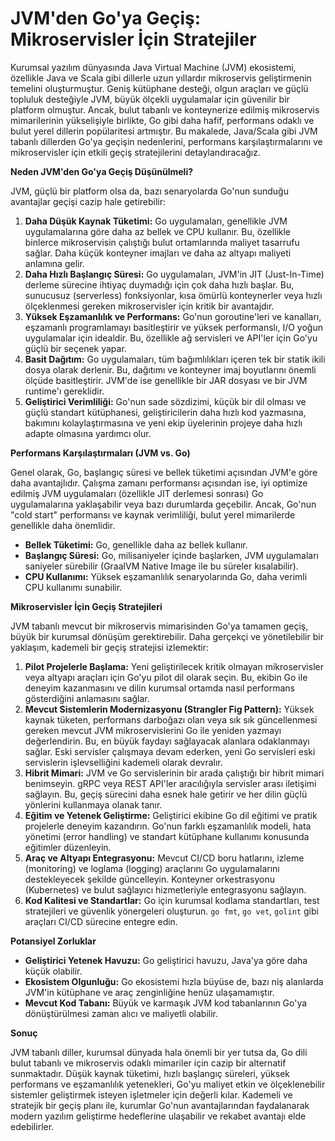 # JVM'den Go'ya Geçiş: Mikroservisler İçin Stratejiler

Kurumsal yazılım dünyasında Java Virtual Machine (JVM) ekosistemi, özellikle Java ve Scala gibi dillerle uzun yıllardır mikroservis geliştirmenin temelini oluşturmuştur. Geniş kütüphane desteği, olgun araçları ve güçlü topluluk desteğiyle JVM, büyük ölçekli uygulamalar için güvenilir bir platform olmuştur. Ancak, bulut tabanlı ve konteynerize edilmiş mikroservis mimarilerinin yükselişiyle birlikte, Go gibi daha hafif, performans odaklı ve bulut yerel dillerin popülaritesi artmıştır. Bu makalede, Java/Scala gibi JVM tabanlı dillerden Go'ya geçişin nedenlerini, performans karşılaştırmalarını ve mikroservisler için etkili geçiş stratejilerini detaylandıracağız.

**Neden JVM'den Go'ya Geçiş Düşünülmeli?**

JVM, güçlü bir platform olsa da, bazı senaryolarda Go'nun sunduğu avantajlar geçişi cazip hale getirebilir:

1.  **Daha Düşük Kaynak Tüketimi:** Go uygulamaları, genellikle JVM uygulamalarına göre daha az bellek ve CPU kullanır. Bu, özellikle binlerce mikroservisin çalıştığı bulut ortamlarında maliyet tasarrufu sağlar. Daha küçük konteyner imajları ve daha az altyapı maliyeti anlamına gelir.
2.  **Daha Hızlı Başlangıç Süresi:** Go uygulamaları, JVM'in JIT (Just-In-Time) derleme sürecine ihtiyaç duymadığı için çok daha hızlı başlar. Bu, sunucusuz (serverless) fonksiyonlar, kısa ömürlü konteynerler veya hızlı ölçeklenmesi gereken mikroservisler için kritik bir avantajdır.
3.  **Yüksek Eşzamanlılık ve Performans:** Go'nun goroutine'leri ve kanalları, eşzamanlı programlamayı basitleştirir ve yüksek performanslı, I/O yoğun uygulamalar için idealdir. Bu, özellikle ağ servisleri ve API'ler için Go'yu güçlü bir seçenek yapar.
4.  **Basit Dağıtım:** Go uygulamaları, tüm bağımlılıkları içeren tek bir statik ikili dosya olarak derlenir. Bu, dağıtımı ve konteyner imaj boyutlarını önemli ölçüde basitleştirir. JVM'de ise genellikle bir JAR dosyası ve bir JVM runtime'ı gereklidir.
5.  **Geliştirici Verimliliği:** Go'nun sade sözdizimi, küçük bir dil olması ve güçlü standart kütüphanesi, geliştiricilerin daha hızlı kod yazmasına, bakımını kolaylaştırmasına ve yeni ekip üyelerinin projeye daha hızlı adapte olmasına yardımcı olur.

**Performans Karşılaştırmaları (JVM vs. Go)**

Genel olarak, Go, başlangıç süresi ve bellek tüketimi açısından JVM'e göre daha avantajlıdır. Çalışma zamanı performansı açısından ise, iyi optimize edilmiş JVM uygulamaları (özellikle JIT derlemesi sonrası) Go uygulamalarına yaklaşabilir veya bazı durumlarda geçebilir. Ancak, Go'nun "cold start" performansı ve kaynak verimliliği, bulut yerel mimarilerde genellikle daha önemlidir.

*   **Bellek Tüketimi:** Go, genellikle daha az bellek kullanır.
*   **Başlangıç Süresi:** Go, milisaniyeler içinde başlarken, JVM uygulamaları saniyeler sürebilir (GraalVM Native Image ile bu süreler kısalabilir).
*   **CPU Kullanımı:** Yüksek eşzamanlılık senaryolarında Go, daha verimli CPU kullanımı sunabilir.

**Mikroservisler İçin Geçiş Stratejileri**

JVM tabanlı mevcut bir mikroservis mimarisinden Go'ya tamamen geçiş, büyük bir kurumsal dönüşüm gerektirebilir. Daha gerçekçi ve yönetilebilir bir yaklaşım, kademeli bir geçiş stratejisi izlemektir:

1.  **Pilot Projelerle Başlama:** Yeni geliştirilecek kritik olmayan mikroservisler veya altyapı araçları için Go'yu pilot dil olarak seçin. Bu, ekibin Go ile deneyim kazanmasını ve dilin kurumsal ortamda nasıl performans gösterdiğini anlamasını sağlar.
2.  **Mevcut Sistemlerin Modernizasyonu (Strangler Fig Pattern):** Yüksek kaynak tüketen, performans darboğazı olan veya sık sık güncellenmesi gereken mevcut JVM mikroservislerini Go ile yeniden yazmayı değerlendirin. Bu, en büyük faydayı sağlayacak alanlara odaklanmayı sağlar. Eski servisler çalışmaya devam ederken, yeni Go servisleri eski servislerin işlevselliğini kademeli olarak devralır.
3.  **Hibrit Mimari:** JVM ve Go servislerinin bir arada çalıştığı bir hibrit mimari benimseyin. gRPC veya REST API'ler aracılığıyla servisler arası iletişimi sağlayın. Bu, geçiş sürecini daha esnek hale getirir ve her dilin güçlü yönlerini kullanmaya olanak tanır.
4.  **Eğitim ve Yetenek Geliştirme:** Geliştirici ekibine Go dil eğitimi ve pratik projelerle deneyim kazandırın. Go'nun farklı eşzamanlılık modeli, hata yönetimi (error handling) ve standart kütüphane kullanımı konusunda eğitimler düzenleyin.
5.  **Araç ve Altyapı Entegrasyonu:** Mevcut CI/CD boru hatlarını, izleme (monitoring) ve loglama (logging) araçlarını Go uygulamalarını destekleyecek şekilde güncelleyin. Konteyner orkestrasyonu (Kubernetes) ve bulut sağlayıcı hizmetleriyle entegrasyonu sağlayın.
6.  **Kod Kalitesi ve Standartlar:** Go için kurumsal kodlama standartları, test stratejileri ve güvenlik yönergeleri oluşturun. `go fmt`, `go vet`, `golint` gibi araçları CI/CD sürecine entegre edin.

**Potansiyel Zorluklar**

*   **Geliştirici Yetenek Havuzu:** Go geliştirici havuzu, Java'ya göre daha küçük olabilir.
*   **Ekosistem Olgunluğu:** Go ekosistemi hızla büyüse de, bazı niş alanlarda JVM'in kütüphane ve araç zenginliğine henüz ulaşamamıştır.
*   **Mevcut Kod Tabanı:** Büyük ve karmaşık JVM kod tabanlarının Go'ya dönüştürülmesi zaman alıcı ve maliyetli olabilir.

**Sonuç**

JVM tabanlı diller, kurumsal dünyada hala önemli bir yer tutsa da, Go dili bulut tabanlı ve mikroservis odaklı mimariler için cazip bir alternatif sunmaktadır. Düşük kaynak tüketimi, hızlı başlangıç süreleri, yüksek performans ve eşzamanlılık yetenekleri, Go'yu maliyet etkin ve ölçeklenebilir sistemler geliştirmek isteyen işletmeler için değerli kılar. Kademeli ve stratejik bir geçiş planı ile, kurumlar Go'nun avantajlarından faydalanarak modern yazılım geliştirme hedeflerine ulaşabilir ve rekabet avantajı elde edebilirler.